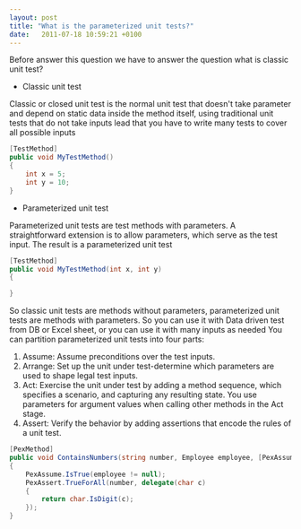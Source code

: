 ```yaml
---
layout: post
title: "What is the parameterized unit tests?"
date:   2011-07-18 10:59:21 +0100
---
```


Before answer this question we have to answer the question what is
classic unit test?

-   Classic unit test

Classic or closed unit test is the normal unit test
that doesn\'t take parameter and depend on static data inside the method
itself, using traditional unit tests that do not take inputs lead that
you have to write many tests to cover all possible inputs 

```csharp
[TestMethod]
public void MyTestMethod() 
{
    int x = 5;
    int y = 10;
}

```

-   Parameterized unit test

Parameterized unit tests are test methods with parameters. A
straightforward extension is to allow parameters, which serve as the
test input. The result is a parameterized unit test 

```csharp
[TestMethod]
public void MyTestMethod(int x, int y) 
{ 

}
```

So classic unit tests are methods without
parameters, parameterized unit tests are methods with parameters. So you
can use it with Data driven test from DB or Excel sheet, or you can use
it with many inputs as needed You can partition parameterized unit tests
into four parts:

1.   Assume: Assume preconditions over the test inputs.
2.   Arrange: Set up the unit under test-determine which parameters are
    used to shape legal test inputs.
3.  Act: Exercise the unit under test by adding a method sequence, which
    specifies a scenario, and capturing any resulting state. You use
    parameters for argument values when calling other methods in the Act
    stage.
4.  Assert: Verify the behavior by adding assertions that encode the
    rules of a unit test.

```csharp
[PexMethod]
public void ContainsNumbers(string number, Employee employee, [PexAssumeNotNull] string value) 
{ 
    PexAssume.IsTrue(employee != null);
    PexAssert.TrueForAll(number, delegate(char c) 
    { 
        return char.IsDigit(c);
    }); 
}
```



